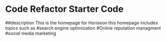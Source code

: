 # Code Refactor Starter Code
##description
This is the homepage for Horiseon this homepage includes topics such as 
#search engine optimization 
#Online reputation managment
#social media marketing
